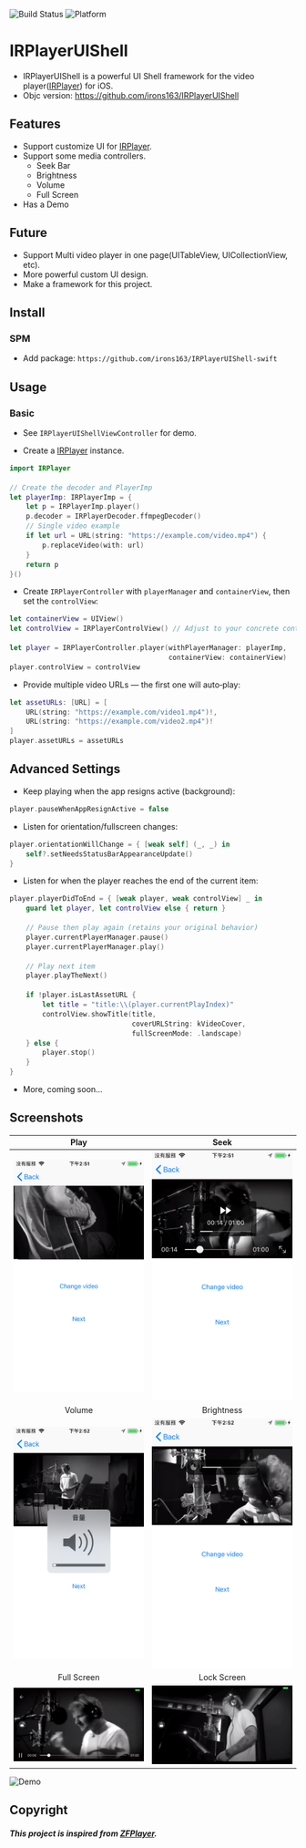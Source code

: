 ![Build Status](https://img.shields.io/badge/build-%20passing%20-brightgreen.svg)
![Platform](https://img.shields.io/badge/Platform-%20iOS%20-blue.svg)

# IRPlayerUIShell 

- IRPlayerUIShell is a powerful UI Shell framework for the video player([IRPlayer](https://github.com/irons163/IRPlayer-swift)) for iOS.
- Objc version: https://github.com/irons163/IRPlayerUIShell

## Features
- Support customize UI for [IRPlayer](https://github.com/irons163/IRPlayer-swift).
- Support some media controllers.
    - Seek Bar
    - Brightness
    - Volume
    - Full Screen
- Has a Demo

## Future
- Support Multi video player in one page(UITableView, UICollectionView, etc).
- More powerful custom UI design.
- Make a framework for this project.

## Install
### SPM
- Add package: `https://github.com/irons163/IRPlayerUIShell-swift`

## Usage

### Basic
- See `IRPlayerUIShellViewController` for demo.

- Create a [IRPlayer](https://github.com/irons163/IRPlayer-swift) instance.
```swift
import IRPlayer

// Create the decoder and PlayerImp
let playerImp: IRPlayerImp = {
    let p = IRPlayerImp.player()
    p.decoder = IRPlayerDecoder.ffmpegDecoder()
    // Single video example
    if let url = URL(string: "https://example.com/video.mp4") {
        p.replaceVideo(with: url)
    }
    return p
}()
```

- Create `IRPlayerController` with `playerManager` and `containerView`, then set the `controlView`:
```swift
let containerView = UIView()
let controlView = IRPlayerControlView() // Adjust to your concrete control view type

let player = IRPlayerController.player(withPlayerManager: playerImp,
                                       containerView: containerView)
player.controlView = controlView
```

- Provide multiple video URLs — the first one will auto‑play:
```swift
let assetURLs: [URL] = [
    URL(string: "https://example.com/video1.mp4")!,
    URL(string: "https://example.com/video2.mp4")!
]
player.assetURLs = assetURLs
```

## Advanced Settings

- Keep playing when the app resigns active (background):
```swift
player.pauseWhenAppResignActive = false
```

- Listen for orientation/fullscreen changes:
```swift
player.orientationWillChange = { [weak self] (_, _) in
    self?.setNeedsStatusBarAppearanceUpdate()
}
```

- Listen for when the player reaches the end of the current item:
```swift
player.playerDidToEnd = { [weak player, weak controlView] _ in
    guard let player, let controlView else { return }

    // Pause then play again (retains your original behavior)
    player.currentPlayerManager.pause()
    player.currentPlayerManager.play()

    // Play next item
    player.playTheNext()

    if !player.isLastAssetURL {
        let title = "title:\\(player.currentPlayIndex)"
        controlView.showTitle(title,
                              coverURLString: kVideoCover,
                              fullScreenMode: .landscape)
    } else {
        player.stop()
    }
}
```

- More, coming soon...


## Screenshots
|Play|Seek|
|:---:|:---:|
|![Demo](./ScreenShots/demo1.png)|![Demo](./ScreenShots/demo2.png)|
|Volume|Brightness|
|![Demo](./ScreenShots/demo3.png)|![Demo](./ScreenShots/demo4.png)|
|Full Screen|Lock Screen|
|![Demo](./ScreenShots/demo5.png)|![Demo](./ScreenShots/demo6.png)|

![Demo](./ScreenShots/demo.gif)

## Copyright
##### This project is inspired from [ZFPlayer](https://github.com/renzifeng/ZFPlayer).
